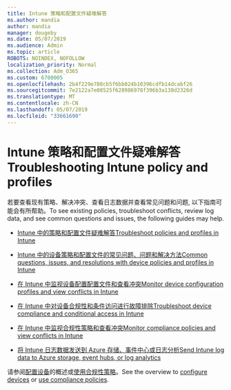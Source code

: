 ```yaml
---
title: Intune 策略和配置文件疑难解答
ms.author: mandia
author: mandia
manager: dougeby
ms.date: 05/07/2019
ms.audience: Admin
ms.topic: article
ROBOTS: NOINDEX, NOFOLLOW
localization_priority: Normal
ms.collection: Adm_O365
ms.custom: 6700005
ms.openlocfilehash: 2b4f229e780cb5f6bb024b10396cdfb14dcabf26
ms.sourcegitcommit: 7e2122a7e08525f628986978f396b3a138d2326d
ms.translationtype: MT
ms.contentlocale: zh-CN
ms.lasthandoff: 05/07/2019
ms.locfileid: "33661690"
---
```

# <a name="troubleshooting-intune-policy-and-profiles"></a><span data-ttu-id="b2013-102">Intune 策略和配置文件疑难解答</span><span class="sxs-lookup"><span data-stu-id="b2013-102">Troubleshooting Intune policy and profiles</span></span>

<span data-ttu-id="b2013-103">若要查看现有策略、解决冲突、查看日志数据并查看常见问题和问题, 以下指南可能会有所帮助。</span><span class="sxs-lookup"><span data-stu-id="b2013-103">To see existing policies, troubleshoot conflicts, review log data, and see common questions and issues, the following guides may help.</span></span>

- [<span data-ttu-id="b2013-104">Intune 中的策略和配置文件疑难解答</span><span class="sxs-lookup"><span data-stu-id="b2013-104">Troubleshoot policies and profiles in Intune</span></span>](https://docs.microsoft.com/intune/troubleshoot-policies-in-microsoft-intune)

- [<span data-ttu-id="b2013-105">Intune 中的设备策略和配置文件的常见问题、问题和解决方法</span><span class="sxs-lookup"><span data-stu-id="b2013-105">Common questions, issues, and resolutions with device policies and profiles in Intune</span></span>](https://docs.microsoft.com/intune/device-profile-troubleshoot)

- [<span data-ttu-id="b2013-106">在 Intune 中监视设备配置配置文件和查看冲突</span><span class="sxs-lookup"><span data-stu-id="b2013-106">Monitor device configuration profiles and view conflicts in Intune</span></span>](https://docs.microsoft.com/intune/device-profile-monitor)

- [<span data-ttu-id="b2013-107">在 Intune 中对设备合规性和条件访问进行故障排除</span><span class="sxs-lookup"><span data-stu-id="b2013-107">Troubleshoot device compliance and conditional access in Intune</span></span>](https://docs.microsoft.com/intune/troubleshoot-conditional-access)

- [<span data-ttu-id="b2013-108">在 Intune 中监视合规性策略和查看冲突</span><span class="sxs-lookup"><span data-stu-id="b2013-108">Monitor compliance policies and view conflicts in Intune</span></span>](https://docs.microsoft.com/intune/compliance-policy-monitor)

- [<span data-ttu-id="b2013-109">将 Intune 日志数据发送到 Azure 存储、事件中心或日志分析</span><span class="sxs-lookup"><span data-stu-id="b2013-109">Send Intune log data to Azure storage, event hubs, or log analytics</span></span>](https://docs.microsoft.com/intune/review-logs-using-azure-monitor)

<span data-ttu-id="b2013-110">请参阅[配置设备](https://docs.microsoft.com/intune/device-profiles)的概述或[使用合规性策略](https://docs.microsoft.com/intune/device-compliance-get-started)。</span><span class="sxs-lookup"><span data-stu-id="b2013-110">See the overview to [configure devices](https://docs.microsoft.com/intune/device-profiles) or [use compliance policies](https://docs.microsoft.com/intune/device-compliance-get-started).</span></span>